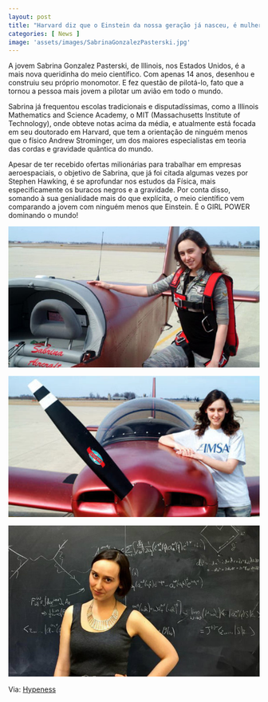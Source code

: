 ```yaml
---
layout: post
title: "Harvard diz que o Einstein da nossa geração já nasceu, é mulher e tem 24 anos"
categories: [ News ]
image: 'assets/images/SabrinaGonzalezPasterski.jpg'
---
```


A jovem Sabrina Gonzalez Pasterski, de Illinois, nos Estados Unidos, é a mais nova queridinha do meio científico. Com apenas 14 anos, desenhou e construiu seu próprio monomotor. E fez questão de pilotá-lo, fato que a tornou a pessoa mais jovem a pilotar um avião em todo o mundo.

Sabrina já frequentou escolas tradicionais e disputadíssimas, como a Illinois Mathematics and Science Academy, o MIT (Massachusetts Institute of Technology), onde obteve notas acima da média, e atualmente está focada em seu doutorado em Harvard, que tem a orientação de ninguém menos que o físico Andrew Strominger, um dos maiores especialistas em teoria das cordas e gravidade quântica do mundo.

<script async src="https://pagead2.googlesyndication.com/pagead/js/adsbygoogle.js"></script>
<!-- Informat -->
<ins class="adsbygoogle"
     style="display:block"
     data-ad-client="ca-pub-2838251107855362"
     data-ad-slot="2327980059"
     data-ad-format="auto"
     data-full-width-responsive="true"></ins>
<script>
(adsbygoogle = window.adsbygoogle || []).push({});
</script>

Apesar de ter recebido ofertas milionárias para trabalhar em empresas aeroespaciais, o objetivo de Sabrina, que já foi citada algumas vezes por Stephen Hawking, é se aprofundar nos estudos da Física, mais especificamente os buracos negros e a gravidade. Por conta disso, somando à sua genialidade mais do que explícita, o meio científico vem comparando a jovem com ninguém menos que Einstein. É o GIRL POWER dominando o mundo!

![Harvard diz que o Einstein da nossa geração já nasceu, é mulher e tem 24 anos](/assets/images/neweinstein.png)

<script async src="https://pagead2.googlesyndication.com/pagead/js/adsbygoogle.js"></script>
<!-- Informat -->
<ins class="adsbygoogle"
     style="display:block"
     data-ad-client="ca-pub-2838251107855362"
     data-ad-slot="2327980059"
     data-ad-format="auto"
     data-full-width-responsive="true"></ins>
<script>
(adsbygoogle = window.adsbygoogle || []).push({});
</script>

![Harvard diz que o Einstein da nossa geração já nasceu, é mulher e tem 24 anos](/assets/images/neweinstein2.jpg)

![Harvard diz que o Einstein da nossa geração já nasceu, é mulher e tem 24 anos](/assets/images/sabrina-ciencia.jpg)

    

Via: [Hypeness](https://www.hypeness.com.br/2017/09/harvard-diz-que-o-einstein-da-nossa-geracao-ja-nasceu-e-mulher-e-tem-24-anos/)


